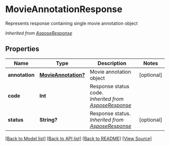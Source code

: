 ﻿# MovieAnnotationResponse
Represents response containing single movie annotation object

*Inherited from [AsposeResponse](AsposeResponse.md)*
## Properties
Name | Type | Description | Notes
------------ | ------------- | ------------- | -------------
**annotation** | [**MovieAnnotation?**](MovieAnnotation.md) | Movie annotation object | [optional]
**code** | **Int** | Response status code.<br />*Inherited from [AsposeResponse](AsposeResponse.md)* | 
**status** | **String?** | Response status.<br />*Inherited from [AsposeResponse](AsposeResponse.md)* | [optional]

[[Back to Model list]](../README.md#documentation-for-models) [[Back to API list]](../README.md#documentation-for-api-endpoints) [[Back to README]](../README.md) [[View Source]](../AsposePdfCloud/Models/MovieAnnotationResponse.swift)

